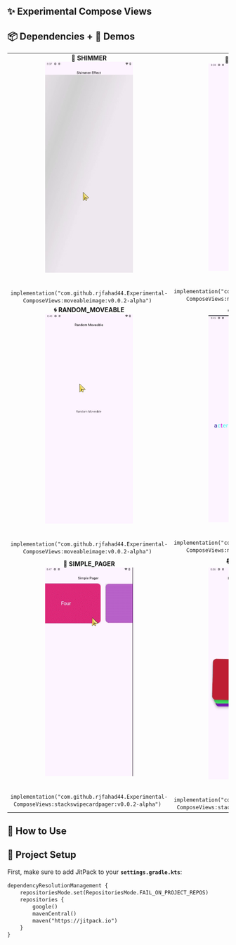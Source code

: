 ## ✨ Experimental Compose Views

## 📦 Dependencies + 🎥 Demos
<table> <tr> <td align="center"> <b>🔹 SHIMMER</b><br> <img src="https://github.com/rjfahad44/Experimental-ComposeViews/blob/dev_fahad/demo_media/shimmer_effect.gif?raw=true" width="200"><br><br> <code> implementation("com.github.rjfahad44.Experimental-ComposeViews:moveableimage:v0.0.2-alpha") </code> </td> <td align="center"> <b>🐝 MOVEABLE_BEE</b><br> <img src="https://github.com/rjfahad44/Experimental-ComposeViews/blob/dev_fahad/demo_media/moveable_bee.gif?raw=true" width="200"><br><br> <code> implementation("com.github.rjfahad44.Experimental-ComposeViews:moveableimage:v0.0.2-alpha") </code> </td> <td align="center"> <b>💥 RANDOM_SHAKE</b><br> <img src="https://github.com/rjfahad44/Experimental-ComposeViews/blob/dev_fahad/demo_media/random_shake.gif?raw=true" width="200"><br><br> <code> implementation("com.github.rjfahad44.Experimental-ComposeViews:moveableimage:v0.0.2-alpha") </code> </td> </tr> <tr> <td align="center"> <b>🌀 RANDOM_MOVEABLE</b><br> <img src="https://github.com/rjfahad44/Experimental-ComposeViews/blob/dev_fahad/demo_media/random_moveable.gif?raw=true" width="200"><br><br> <code> implementation("com.github.rjfahad44.Experimental-ComposeViews:moveableimage:v0.0.2-alpha") </code> </td> <td align="center"> <b>💡 DJ_PER_CHAR</b><br> <img src="https://github.com/rjfahad44/Experimental-ComposeViews/blob/dev_fahad/demo_media/dj_lighting_per_character.gif?raw=true" width="200"><br><br> <code> implementation("com.github.rjfahad44.Experimental-ComposeViews:moveableimage:v0.0.2-alpha") </code> </td> <td align="center"> <b>🌈 DJ_SHOW</b><br> <img src="https://github.com/rjfahad44/Experimental-ComposeViews/blob/dev_fahad/demo_media/dj_show_light_effect.gif?raw=true" width="200"><br><br> <code> implementation("com.github.rjfahad44.Experimental-ComposeViews:moveableimage:v0.0.2-alpha") </code> </td> </tr> <tr> <td align="center"> <b>📄 SIMPLE_PAGER</b><br> <img src="https://github.com/rjfahad44/Experimental-ComposeViews/blob/dev_fahad/demo_media/simple_pager.gif?raw=true" width="200"><br><br> <code> implementation("com.github.rjfahad44.Experimental-ComposeViews:stackswipecardpager:v0.0.2-alpha") </code> </td> <td align="center"> <b>📚 STACK_PAGER</b><br> <img src="https://github.com/rjfahad44/Experimental-ComposeViews/blob/dev_fahad/demo_media/fully_customizable_stack_pager.gif?raw=true" width="200"><br><br> <code> implementation("com.github.rjfahad44.Experimental-ComposeViews:stackswipecardpager:v0.0.2-alpha") </code> </td> <td></td> </tr> </table>

## 🚀 How to Use

## 🔧 Project Setup

First, make sure to add JitPack to your  **`settings.gradle.kts`**:

```
dependencyResolutionManagement {
    repositoriesMode.set(RepositoriesMode.FAIL_ON_PROJECT_REPOS)
    repositories {
        google()
        mavenCentral()
        maven("https://jitpack.io")
    }
}
```

